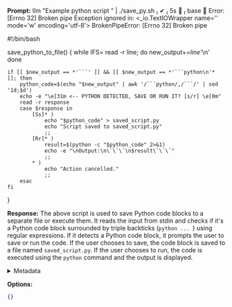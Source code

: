 **Prompt:**
llm "Example python script " | ./save_py.sh                                                                                                                                                                    ✔  5s   base  
Error: [Errno 32] Broken pipe
Exception ignored in: <_io.TextIOWrapper name='<stdout>' mode='w' encoding='utf-8'>
BrokenPipeError: [Errno 32] Broken pipe 

#!/bin/bash

save_python_to_file() {
    while IFS= read -r line; do
        new_output+=$line$'\n'
    done

    if [[ $new_output == *'```' ]] && [[ $new_output == *'```python\n'* ]]; then
        python_code=$(echo "$new_output" | awk '/```python/,/```/' | sed '1d;$d')
        echo -e "\e[31m <-- PYTHON DETECTED, SAVE OR RUN IT? [s/r] \e[0m"
        read -r response
        case $response in
            [Ss]* )
                echo "$python_code" > saved_script.py
                echo "Script saved to saved_script.py"
                ;;
            [Rr]* )
                result=$(python -c "$python_code" 2>&1)
                echo -e "\nOutput:\n\`\`\`\n$result\`\`\`"
                ;;
            * )
                echo "Action cancelled."
                ;;
        esac
    fi
}

**Response:**
The above script is used to save Python code blocks to a separate file or execute them. It reads the input from stdin and checks if it's a Python code block surrounded by triple backticks (```python ... ```) using regular expressions. If it detects a Python code block, it prompts the user to save or run the code. If the user chooses to save, the code block is saved to a file named `saved_script.py`. If the user chooses to run, the code is executed using the `python` command and the output is displayed.

<details><summary>Metadata</summary>

- Duration: 2581 ms
- Datetime: 2023-12-15T20:48:08.308228
- Model: gpt-3.5-turbo-0613

</details>

**Options:**
```json
{}
```

